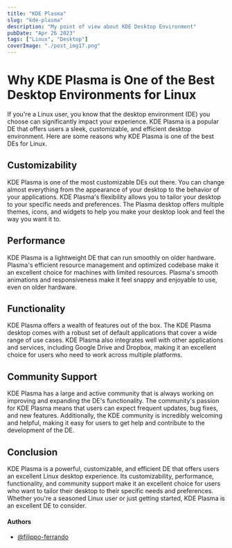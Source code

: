 ```yaml
---
title: "KDE Plasma"
slug: "kde-plasma"
description: "My point of view about KDE Desktop Environment"
pubDate: "Apr 26 2023"
tags: ["Linux", "Desktop"]
coverImage: "./post_img17.png"
---
```


# Why KDE Plasma is One of the Best Desktop Environments for Linux

If you're a Linux user, you know that the desktop environment (DE) you choose can significantly impact your experience. KDE Plasma is a popular DE that offers users a sleek, customizable, and efficient desktop environment. Here are some reasons why KDE Plasma is one of the best DEs for Linux.

## Customizability

KDE Plasma is one of the most customizable DEs out there. You can change almost everything from the appearance of your desktop to the behavior of your applications. KDE Plasma's flexibility allows you to tailor your desktop to your specific needs and preferences. The Plasma desktop offers multiple themes, icons, and widgets to help you make your desktop look and feel the way you want it to.

## Performance

KDE Plasma is a lightweight DE that can run smoothly on older hardware. Plasma's efficient resource management and optimized codebase make it an excellent choice for machines with limited resources. Plasma's smooth animations and responsiveness make it feel snappy and enjoyable to use, even on older hardware.

## Functionality

KDE Plasma offers a wealth of features out of the box. The KDE Plasma desktop comes with a robust set of default applications that cover a wide range of use cases. KDE Plasma also integrates well with other applications and services, including Google Drive and Dropbox, making it an excellent choice for users who need to work across multiple platforms.

## Community Support

KDE Plasma has a large and active community that is always working on improving and expanding the DE's functionality. The community's passion for KDE Plasma means that users can expect frequent updates, bug fixes, and new features. Additionally, the KDE community is incredibly welcoming and helpful, making it easy for users to get help and contribute to the development of the DE.

## Conclusion

KDE Plasma is a powerful, customizable, and efficient DE that offers users an excellent Linux desktop experience. Its customizability, performance, functionality, and community support make it an excellent choice for users who want to tailor their desktop to their specific needs and preferences. Whether you're a seasoned Linux user or just getting started, KDE Plasma is an excellent DE to consider.

#### Authors

- [@filippo-ferrando](https://www.github.com/filippo-ferrando)